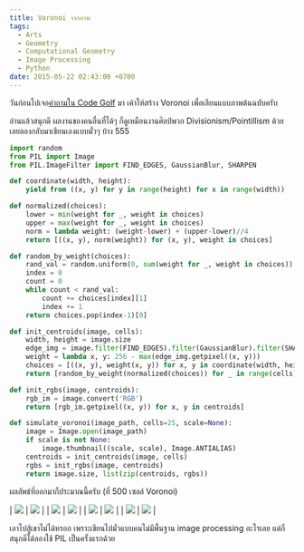 ```yaml
---
title: Voronoi จากภาพ
tags:
  - Arts
  - Geometry
  - Computational Geometry
  - Image Processing
  - Python
date: 2015-05-22 02:43:00 +0700
---
```


วันก่อนไปเจอ[คำถามใน Code Golf][code golf challenge] มา เค้าให้สร้าง Voronoi เพื่อเลียนแบบภาพต้นฉบับครับ

อ่านแล้วสนุกดี ผลงานของคนอื่นที่ได้ๆ ก็ดูเหมือนงานศิลป์พวก Divisionism/Pointillism ด้วย เลยลองกลับมาเขียนเองแบบมั่วๆ บ้าง 555

``` python
import random
from PIL import Image
from PIL.ImageFilter import FIND_EDGES, GaussianBlur, SHARPEN

def coordinate(width, height):
    yield from ((x, y) for y in range(height) for x in range(width))

def normalized(choices):
    lower = min(weight for _, weight in choices)
    upper = max(weight for _, weight in choices)
    norm = lambda weight: (weight-lower) + (upper-lower)//4
    return [((x, y), norm(weight)) for (x, y), weight in choices]

def random_by_weight(choices):
    rand_val = random.uniform(0, sum(weight for _, weight in choices))
    index = 0
    count = 0
    while count < rand_val:
        count += choices[index][1]
        index += 1
    return choices.pop(index-1)[0]

def init_centroids(image, cells):
    width, height = image.size
    edge_img = image.filter(FIND_EDGES).filter(GaussianBlur).filter(SHARPEN)
    weight = lambda x, y: 256 - max(edge_img.getpixel((x, y)))
    choices = [((x, y), weight(x, y)) for x, y in coordinate(width, height)]
    return [random_by_weight(normalized(choices)) for _ in range(cells)]

def init_rgbs(image, centroids):
    rgb_im = image.convert('RGB')
    return [rgb_im.getpixel((x, y)) for x, y in centroids]

def simulate_voronoi(image_path, cells=25, scale=None):
    image = Image.open(image_path)
    if scale is not None:
        image.thumbnail((scale, scale), Image.ANTIALIAS)
    centroids = init_centroids(image, cells)
    rgbs = init_rgbs(image, centroids)
    return image.size, list(zip(centroids, rgbs))
```

ผลลัพธ์ที่ออกมาก็ประมาณนี้ครับ (ที่ 500 เซลล์ Voronoi)

| ![][bear]             | ![][pearl-earing]     |
| ![][great-wave]       | ![][starry-night]     |
| ![][saturn]           | ![][andromeda-galaxy] |
| ![][circle-in-circle] | ![][composition-2]    |

เอาไปสู้เขาไม่ได้หรอก เพราะเขียนไปมั่วแบบคนไม่มีพื้นฐาน image processing อะไรเลย แต่ก็สนุกดีได้ลองใช้ PIL เป็นครั้งแรกด้วย


[bear]: /images/algorithm/voronoi/bear.png
[pearl-earing]: /images/algorithm/voronoi/pearl-earing.png
[great-wave]: /images/algorithm/voronoi/great-wave.png
[starry-night]: /images/algorithm/voronoi/starry-night.png
[saturn]: /images/algorithm/voronoi/saturn.png
[andromeda-galaxy]: /images/algorithm/voronoi/andromeda-galaxy.png
[circle-in-circle]: /images/algorithm/voronoi/circles-in-circle.png
[composition-2]: /images/algorithm/voronoi/composition-2.png

[code golf challenge]: //codegolf.stackexchange.com/questions/50299/draw-an-image-as-a-voronoi-map
